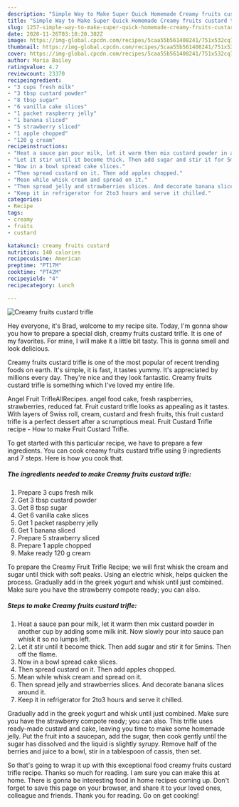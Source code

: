 ```yaml
---
description: "Simple Way to Make Super Quick Homemade Creamy fruits custard trifle"
title: "Simple Way to Make Super Quick Homemade Creamy fruits custard trifle"
slug: 1257-simple-way-to-make-super-quick-homemade-creamy-fruits-custard-trifle
date: 2020-11-26T03:18:20.382Z
image: https://img-global.cpcdn.com/recipes/5caa55b561408241/751x532cq70/creamy-fruits-custard-trifle-recipe-main-photo.jpg
thumbnail: https://img-global.cpcdn.com/recipes/5caa55b561408241/751x532cq70/creamy-fruits-custard-trifle-recipe-main-photo.jpg
cover: https://img-global.cpcdn.com/recipes/5caa55b561408241/751x532cq70/creamy-fruits-custard-trifle-recipe-main-photo.jpg
author: Maria Bailey
ratingvalue: 4.7
reviewcount: 23370
recipeingredient:
- "3 cups fresh milk"
- "3 tbsp custard powder"
- "8 tbsp sugar"
- "6 vanilla cake slices"
- "1 packet raspberry jelly"
- "1 banana sliced"
- "5 strawberry sliced"
- "1 apple chopped"
- "120 g cream"
recipeinstructions:
- "Heat a sauce pan pour milk, let it warm then mix custard powder in another cup by adding some milk init. Now slowly pour into sauce pan whisk it so no lumps left."
- "Let it stir until it become thick. Then add sugar and stir it for 5mins. Then off the flame."
- "Now in a bowl spread cake slices."
- "Then spread custard on it. Then add apples chopped."
- "Mean while whisk cream and spread on it."
- "Then spread jelly and strawberries slices. And decorate banana slices around it."
- "Keep it in refrigerator for 2to3 hours and serve it chilled."
categories:
- Recipe
tags:
- creamy
- fruits
- custard

katakunci: creamy fruits custard 
nutrition: 140 calories
recipecuisine: American
preptime: "PT17M"
cooktime: "PT42M"
recipeyield: "4"
recipecategory: Lunch

---
```



![Creamy fruits custard trifle](https://img-global.cpcdn.com/recipes/5caa55b561408241/751x532cq70/creamy-fruits-custard-trifle-recipe-main-photo.jpg)

Hey everyone, it's Brad, welcome to my recipe site. Today, I'm gonna show you how to prepare a special dish, creamy fruits custard trifle. It is one of my favorites. For mine, I will make it a little bit tasty. This is gonna smell and look delicious.

Creamy fruits custard trifle is one of the most popular of recent trending foods on earth. It's simple, it is fast, it tastes yummy. It's appreciated by millions every day. They're nice and they look fantastic. Creamy fruits custard trifle is something which I've loved my entire life.

Angel Fruit TrifleAllRecipes. angel food cake, fresh raspberries, strawberries, reduced fat. Fruit custard trifle looks as appealing as it tastes. With layers of Swiss roll, cream, custard and fresh fruits, this fruit custard trifle is a perfect dessert after a scrumptious meal. Fruit Custard Trifle recipe - How to make Fruit Custard Trifle.


To get started with this particular recipe, we have to prepare a few ingredients. You can cook creamy fruits custard trifle using 9 ingredients and 7 steps. Here is how you cook that.

<!--inarticleads1-->

##### The ingredients needed to make Creamy fruits custard trifle:

1. Prepare 3 cups fresh milk
1. Get 3 tbsp custard powder
1. Get 8 tbsp sugar
1. Get 6 vanilla cake slices
1. Get 1 packet raspberry jelly
1. Get 1 banana sliced
1. Prepare 5 strawberry sliced
1. Prepare 1 apple chopped
1. Make ready 120 g cream


To prepare the Creamy Fruit Trifle Recipe; we will first whisk the cream and sugar until thick with soft peaks. Using an electric whisk, helps quicken the process. Gradually add in the greek yogurt and whisk until just combined. Make sure you have the strawberry compote ready; you can also. 

<!--inarticleads2-->

##### Steps to make Creamy fruits custard trifle:

1. Heat a sauce pan pour milk, let it warm then mix custard powder in another cup by adding some milk init. Now slowly pour into sauce pan whisk it so no lumps left.
1. Let it stir until it become thick. Then add sugar and stir it for 5mins. Then off the flame.
1. Now in a bowl spread cake slices.
1. Then spread custard on it. Then add apples chopped.
1. Mean while whisk cream and spread on it.
1. Then spread jelly and strawberries slices. And decorate banana slices around it.
1. Keep it in refrigerator for 2to3 hours and serve it chilled.


Gradually add in the greek yogurt and whisk until just combined. Make sure you have the strawberry compote ready; you can also. This trifle uses ready-made custard and cake, leaving you time to make some homemade jelly. Put the fruit into a saucepan, add the sugar, then cook gently until the sugar has dissolved and the liquid is slightly syrupy. Remove half of the berries and juice to a bowl, stir in a tablespoon of cassis, then set. 

So that's going to wrap it up with this exceptional food creamy fruits custard trifle recipe. Thanks so much for reading. I am sure you can make this at home. There is gonna be interesting food in home recipes coming up. Don't forget to save this page on your browser, and share it to your loved ones, colleague and friends. Thank you for reading. Go on get cooking!
